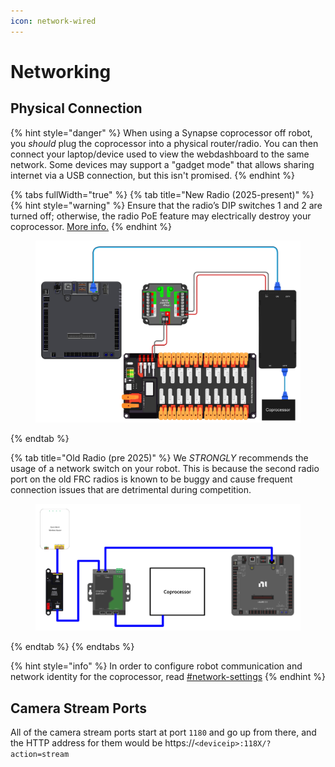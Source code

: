 ```yaml
---
icon: network-wired
---
```


# Networking

## Physical Connection

{% hint style="danger" %}
When using a Synapse coprocessor off robot, you _should_ plug the coprocessor into a physical router/radio. You can then connect your laptop/device used to view the webdashboard to the same network. Some devices may support a "gadget mode" that allows sharing internet via a USB connection, but this isn't promised.&#x20;
{% endhint %}

{% tabs fullWidth="true" %}
{% tab title="New Radio (2025-present)" %}
{% hint style="warning" %}
Ensure that the radio’s DIP switches 1 and 2 are turned off; otherwise, the radio PoE feature may electrically destroy your coprocessor. [More info.](https://frc-radio.vivid-hosting.net/overview/wiring-your-radio#power-over-ethernet-poe-for-downstream-devices)
{% endhint %}

<figure><img src="../../.gitbook/assets/networking-diagram-vividhosting.webp" alt=""><figcaption></figcaption></figure>
{% endtab %}

{% tab title="Old Radio (pre 2025)" %}
We _STRONGLY_ recommends the usage of a network switch on your robot. This is because the second radio port on the old FRC radios is known to be buggy and cause frequent connection issues that are detrimental during competition.

<figure><img src="../../.gitbook/assets/networking-diagram.webp" alt=""><figcaption></figcaption></figure>
{% endtab %}
{% endtabs %}

{% hint style="info" %}
In order to configure robot communication and network identity for the coprocessor, read [#network-settings](../../usage/built-in-pipelines/settings-page.md#network-settings "mention")
{% endhint %}

## Camera Stream Ports

All of the camera stream ports start at port `1180` and go up from there, and the HTTP address for them would be https://`<deviceip>:118X/?action=stream`
